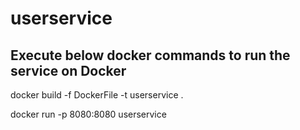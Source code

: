 # userservice

## Execute below docker commands to run the service on Docker

docker build -f DockerFile -t userservice .

docker run -p 8080:8080 userservice


